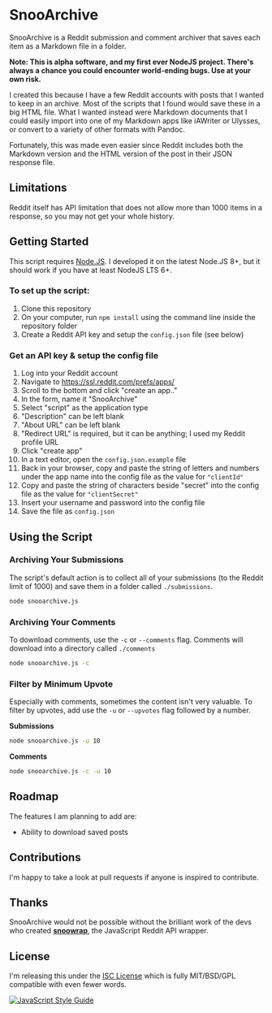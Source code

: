 # SnooArchive

SnooArchive is a Reddit submission and comment archiver that saves each item as a Markdown file in a folder.

**Note: This is alpha software, and my first ever NodeJS project. There's always a chance you could encounter world-ending bugs. Use at your own risk.**

I created this because I have a few Reddit accounts with posts that I wanted to keep in an archive. Most of the scripts that I found would save these in a big HTML file. What I wanted instead were Markdown documents that I could easily import into one of my Markdown apps like iAWriter or Ulysses, or convert to a variety of other formats with Pandoc.

Fortunately, this was made even easier since Reddit includes both the Markdown version and the HTML version of the post in their JSON response file.

## Limitations

Reddit itself has API limitation that does not allow more than 1000 items in a response, so you may not get your whole history.

## Getting Started

This script requires [Node.JS](https://nodejs.org). I developed it on the latest Node.JS 8+, but it should work if you have at least NodeJS LTS 6+.

### To set up the script:

1. Clone this repository
2. On your computer, run `npm install` using the command line inside the repository folder
3. Create a Reddit API key and setup the `config.json` file (see below)

### Get an API key & setup the config file

1. Log into your Reddit account
2. Navigate to https://ssl.reddit.com/prefs/apps/
3. Scroll to the bottom and click "create an app.."
4. In the form, name it "SnooArchive"
5. Select "script" as the application type
6. "Description" can be left blank
7. "About URL" can be left blank
8. "Redirect URL" is required, but it can be anything; I used my Reddit profile URL
9. Click "create app"
10. In a text editor, open the `config.json.example` file
11. Back in your browser, copy and paste the string of letters and numbers under the app name into the config file as the value for `"clientId"`
12. Copy and paste the string of characters beside "secret" into the config file as the value for `"clientSecret"`
13. Insert your username and password into the config file
14. Save the file as `config.json`

## Using the Script

### Archiving Your Submissions

The script's default action is to collect all of your submissions (to the Reddit limit of 1000) and save them in a folder called `./submissions`.

```bash
node snooarchive.js
```

### Archiving Your Comments

To download comments, use the `-c` or `--comments` flag. Comments will download into a directory called `./comments`

```bash
node snooarchive.js -c
```

### Filter by Minimum Upvote

Especially with comments, sometimes the content isn't very valuable. To filter by upvotes, add use the `-u` or `--upvotes` flag followed by a number.

**Submissions**
```bash
node snooarchive.js -u 10
```

**Comments**
```bash
node snooarchive.js -c -u 10
```

## Roadmap

The features I am planning to add are:

* Ability to download saved posts


## Contributions

I'm happy to take a look at pull requests if anyone is inspired to contribute.

## Thanks

SnooArchive would not be possible without the brilliant work of the devs who created [**snoowrap**](https://github.com/not-an-aardvark/snoowrap), the JavaScript Reddit API wrapper.

## License

I'm releasing this under the [ISC License](https://en.wikipedia.org/wiki/ISC_license) which is fully MIT/BSD/GPL compatible with even fewer words.

[![JavaScript Style Guide](https://cdn.rawgit.com/standard/standard/master/badge.svg)](https://github.com/standard/standard)
